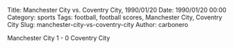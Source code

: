 Title: Manchester City vs. Coventry City, 1990/01/20
Date: 1990/01/20 00:00
Category: sports
Tags: football, football scores, Manchester City, Coventry City
Slug: manchester-city-vs-coventry-city
Author: carbonero


Manchester City 1 - 0 Coventry City
